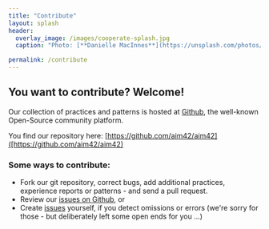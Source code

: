 ```yaml
---
title: "Contribute"
layout: splash
header:
  overlay_image: /images/cooperate-splash.jpg
  caption: "Photo: [**Danielle MacInnes**](https://unsplash.com/photos/PhD_YRuJXCM)"

permalink: /contribute
---
```


## You want to contribute? Welcome!
Our collection of practices and patterns is hosted at [Github](https://github.com/aim42/aim42), the well-known Open-Source community platform.

You find our repository here:
[https://github.com/aim42/aim42]([https://github.com/aim42/aim42)


### Some ways to contribute:

* Fork our git repository, correct bugs, add additional practices, experience reports or patterns - and send a pull request.
* Review our [issues on Github](https://github.com/aim42/aim42/issues), or
* Create [issues](https://github.com/aim42/aim42/issues) yourself, if you detect omissions or errors
(we're sorry for those - but deliberately left some open ends for you ...)
